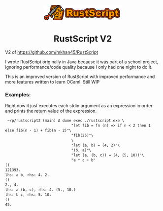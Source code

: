 <div align=center>
    <img src="assets/logo.png" width="50%">
    <h1>
        RustScript V2
    </h1>
</div>

V2 of <https://github.com/mkhan45/RustScript>

I wrote RustScript originally in Java because it was part of a school project,
ignoring performance/code quality because I only had one night to do it.

This is an improved version of RustScript with improved performance and more features
written to learn OCaml. Still WIP


### Examples:

Right now it just executes each stdin argument as an expression
in order and prints the return value of the expression.

```
 ~/p/rustscript2 (main) Δ dune exec ./rustscript.exe \
                              "let fib = fn (n) => if n < 2 then 1 else fib(n - 1) + fib(n - 2)"\
                              "fib(25)"\
                              \
                              "let (a, b) = (4, 2)"\
                              "(b, a)"\
                              "let (a, (b, c)) = (4, (5, 10))"\
                              "a * c + b"
()
121393.
lhs: a b, rhs: 4. 2.
()
2., 4.
lhs: a (b, c), rhs: 4. (5., 10.)
lhs: b c, rhs: 5. 10.
()
45.
```
